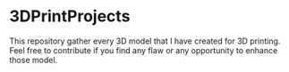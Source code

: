 # 3DPrintProjects
This repository gather every 3D model that I have created for 3D printing. Feel free to contribute if you find any flaw or any opportunity to enhance those model.
